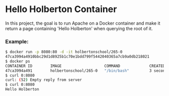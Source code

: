 # Hello Holberton Container

In this project, the goal is to run Apache on a Docker container and make it return a page containing 'Hello Holberton' when querying the root of it.

### Example:

```bash
$ docker run -p 8080:80 -d -it holbertonschool/265-0
47ca3994a4910bbc29d1d8925b1c70e1bdd799f5442040365a7cb9a0db218021
$ docker ps
CONTAINER ID        IMAGE                   COMMAND             CREATED             STATUS              PORTS                  NAMES
47ca3994a491        holbertonschool/265-0   "/bin/bash"         3 seconds ago       Up 2 seconds        0.0.0.0:8080->80/tcp   vigilant_tesla
$ curl 0:8080
curl: (52) Empty reply from server
$ curl 0:8080
Hello Holberton
